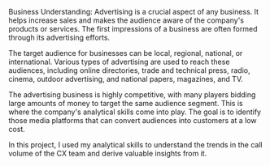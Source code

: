 Business Understanding:
Advertising is a crucial aspect of any business. It helps increase sales and makes the audience aware of the company's products or services. The first impressions of a business are often formed through its advertising efforts.

The target audience for businesses can be local, regional, national, or international. Various types of advertising are used to reach these audiences, including online directories, trade and technical press, radio, cinema, outdoor advertising, and national papers, magazines, and TV.

The advertising business is highly competitive, with many players bidding large amounts of money to target the same audience segment. This is where the company's analytical skills come into play. The goal is to identify those media platforms that can convert audiences into customers at a low cost.

In this project, I used my analytical skills to understand the trends in the call volume of the CX team and derive valuable insights from it.
